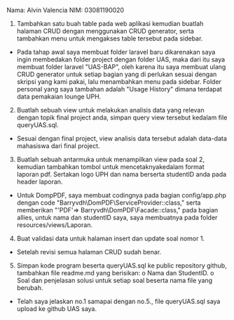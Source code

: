 Nama: Alvin Valencia
NIM: 03081190020

1. Tambahkan satu buah table pada web aplikasi kemudian buatlah halaman CRUD dengan menggunakan CRUD generator, serta tambahkan menu untuk mengakses table tersebut pada sidebar.
- Pada tahap awal saya membuat folder laravel baru dikarenakan saya ingin membedakan folder project dengan folder UAS, maka dari itu saya membuat folder laravel "UAS-BAP", oleh karena itu saya membuat ulang CRUD generator untuk setiap bagian yang di perlukan sesuai dengan skripsi yang kami pakai, lalu menambahkan menu pada sidebar. 
Folder personal yang saya tambahan adalah "Usage History" dimana terdapat data pemakaian lounge UPH.

2.  Buatlah sebuah view untuk melakukan analisis data yang relevan dengan topik final project anda, simpan query view tersebut kedalam file queryUAS.sql.
- Sesuai dengan final project, view analisis data tersebut adalah data-data mahasiswa dari final project.

3.  Buatlah sebuah antarmuka untuk menampilkan view pada soal 2, kemudian tambahkan tombol untuk mencetaknyakedalam format laporan pdf. Sertakan logo UPH dan nama berserta studentID anda pada header laporan.
- Untuk DompPDF, saya membuat codingnya pada bagian config/app.php dengan code "Barryvdh\DomPDF\ServiceProvider::class," serta memberikan "'PDF'=> Barryvdh\DomPDF\Facade::class," pada bagian allies, untuk nama dan studentID saya, saya membuatnya pada folder resources/views/Laporan.

4.  Buat validasi data untuk halaman insert dan update soal nomor 1.
- Setelah revisi semua halaman CRUD sudah benar.

5.  Simpan kode program beserta queryUAS.sql ke public repository github, tambahkan file readme.md yang berisikan:
o   Nama dan StudentID.
o   Soal dan penjelasan solusi untuk setiap soal beserta nama file yang berubah.
- Telah saya jelaskan no.1 samapai dengan no.5., file queryUAS.sql saya upload ke github UAS saya.
